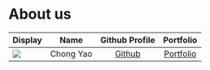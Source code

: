 # About us

Display | Name |             Github Profile              | Portfolio 
--------|:----:|:---------------------------------------:|:---------:
![](https://nus.instructure.com/images/thumbnails/4426183/g7cEtQhKk7NruR8dWsS8iI67fr6vkHRbQ41rC4kY) | Chong Yao | [Github](https://github.com/cmhongyaoo) | [Portfolio](docs/team/chongyao.md)
